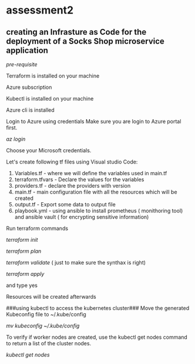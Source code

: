 # assessment2
## creating an Infrasture as Code for the deployment of a Socks Shop microservice application

_pre-requisite_

Terraform is installed on your machine

Azure subscription

Kubectl is installed on your machine

Azure cli is installed 



Login to Azure using credentials
Make sure you are login to Azure portal first.

_az login_

Choose your Microsoft credentials. 

Let's create following tf files using Visual studio Code:

1. Variables.tf - where we will define the variables used in main.tf
2. terraform.tfvars - Declare the values for the variables
3. providers.tf - declare the providers with version
4. main.tf - main configuration file with all the resources which will be created
5. output.tf - Export some data to output file
6. playbook.yml  - using ansible to install prometheus ( monithoring tool) and ansible vault ( for encrypting sensitive information)   

Run terraform commands

_terraform init_

_terraform plan_

_terraform validate_  ( just to make sure the synthax is right)

_terraform apply_

and type yes

Resources will be created afterwards

###using kubectl to access the kubernetes cluster###
Move the generated Kubeconfig file to ~/.kube/config

_mv kubeconfig ~/.kube/config_

To verify if worker nodes are created, use the kubectl get nodes command to return a list of the cluster nodes.

_kubectl get nodes_



